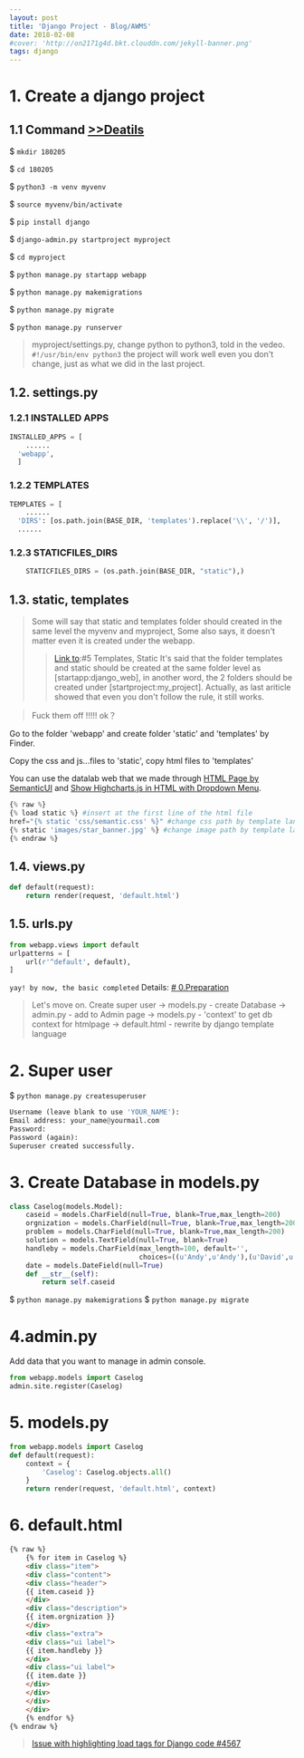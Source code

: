 ```yaml
---
layout: post
title: 'Django Project - Blog/AWMS'
date: 2018-02-08
#cover: 'http://on2171g4d.bkt.clouddn.com/jekyll-banner.png'
tags: django
---
```


# 1. Create a django project
## 1.1 Command [>>Deatils](http://davidkor.logdown.com/posts/5303036)

$ ```mkdir 180205```

$ ```cd 180205```

$ ```python3 -m venv myvenv```

$ ```source myvenv/bin/activate```

$ ```pip install django```

$ ```django-admin.py startproject myproject```

$ ```cd myproject```

$ ```python manage.py startapp webapp```

$ ```python manage.py makemigrations```

$ ```python manage.py migrate```

$ ```python manage.py runserver```

> myproject/settings.py, change python to python3, told in the vedeo.
> ```#!/usr/bin/env python3```
> the project will work well even you don't change, just as what we did in the last project.

## 1.2. settings.py

### 1.2.1 INSTALLED APPS

```Python
INSTALLED_APPS = [
	......
  'webapp',
  ]
```
### 1.2.2 TEMPLATES

```Python
TEMPLATES = [
	......
  'DIRS': [os.path.join(BASE_DIR, 'templates').replace('\\', '/')],
  ......
```

### 1.2.3 STATICFILES_DIRS

```Python
	STATICFILES_DIRS = (os.path.join(BASE_DIR, "static"),)
```

## 1.3. static, templates

> Some will say that static and templates folder should created in the same level the myvenv and myproject,
> Some also says, it doesn't matter even it is created under the webapp.
>>[Link to](http://davidkor.logdown.com/posts/5303036):#5 Templates, Static
>> It's said that the folder templates and static should be created at the same folder level as [startapp:django_web], in another word, the 2 folders should be created under [startproject:my_project]. Actually, as last ariticle showed that even you don't follow the rule, it still works.

> Fuck them off !!!!! ok？

Go to the folder 'webapp' and create folder 'static' and 'templates' by Finder.

Copy the css and js...files to 'static', copy html files to 'templates'

You can use the datalab web that we made through [HTML Page by SemanticUI](http://davidkor.logdown.com/posts/5395351-html-page-by-semanticui) and  [Show Highcharts.js in HTML with Dropdown Menu](http://davidkor.logdown.com/posts/5404393).

```Python
{% raw %}
{% load static %} #insert at the first line of the html file
href="{% static 'css/semantic.css' %}" #change css path by template language
{% static 'images/star_banner.jpg' %} #change image path by template language
{% endraw %}
```

## 1.4. views.py

```Python
def default(request):
	return render(request, 'default.html')
```

## 1.5. urls.py

```Python
from webapp.views import default
urlpatterns = [
	url(r'^default', default),
]
```

```yay! by now, the basic completed``` Details: [# 0.Preparation](http://davidkor.logdown.com/posts/5408258-django-template-inheritance)

> Let's move on.
Create super user
->
models.py - create Database
->
admin.py - add to Admin page
->
models.py -  'context' to get db context for htmlpage
->
default.html - rewrite by django template language

# 2. Super user

$ ```python manage.py createsuperuser```

```Python
Username (leave blank to use 'YOUR_NAME'):
Email address: your_name@yourmail.com
Password:
Password (again):
Superuser created successfully.
```

# 3. Create Database in models.py

```Python
class Caselog(models.Model):
    caseid = models.CharField(null=True, blank=True,max_length=200)
    orgnization = models.CharField(null=True, blank=True,max_length=200)
    problem = models.CharField(null=True, blank=True,max_length=200)
    solution = models.TextField(null=True, blank=True)
    handleby = models.CharField(max_length=100, default='',
                                choices=((u'Andy',u'Andy'),(u'David',u'David')))
    date = models.DateField(null=True)
    def __str__(self):
        return self.caseid
```

$ ```python manage.py makemigrations```
$ ```python manage.py migrate```

# 4.admin.py
Add data that you want to manage in admin console.
```Python
from webapp.models import Caselog
admin.site.register(Caselog)
```

# 5. models.py

```Python
from webapp.models import Caselog
def default(request):
    context = {
        'Caselog': Caselog.objects.all()
    }
    return render(request, 'default.html', context)
```
# 6. default.html

```HTML
{% raw %}
	{% for item in Caselog %}
	<div class="item">
	<div class="content">
	<div class="header">
	{{ item.caseid }}
	</div>
	<div class="description">
	{{ item.orgnization }}
	</div>
	<div class="extra">
	<div class="ui label">
	{{ item.handleby }}
	</div>
	<div class="ui label">
	{{ item.date }}
	</div>
	</div>
	</div>
	</div>
	{% endfor %}
{% endraw %}
```

>  [Issue with highlighting load tags for Django code #4567](https://github.com/jekyll/jekyll/issues/4567)
